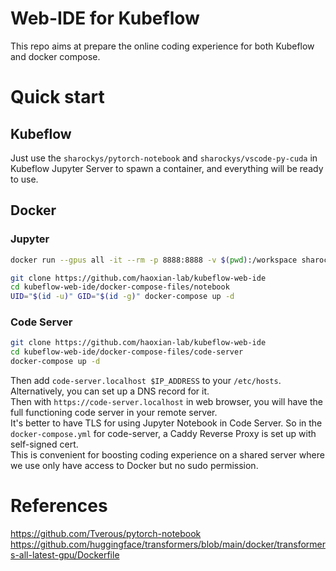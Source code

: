 # Web-IDE for Kubeflow 
This repo aims at prepare the online coding experience for both Kubeflow and docker compose. 

# Quick start 

## Kubeflow 
Just use the `sharockys/pytorch-notebook` and `sharockys/vscode-py-cuda` in Kubeflow Jupyter Server to spawn a container, and everything will be ready to use. 


## Docker

### Jupyter
```bash
docker run --gpus all -it --rm -p 8888:8888 -v $(pwd):/workspace sharockys/cuda-notebook
```

```bash
git clone https://github.com/haoxian-lab/kubeflow-web-ide
cd kubeflow-web-ide/docker-compose-files/notebook
UID="$(id -u)" GID="$(id -g)" docker-compose up -d
```

### Code Server
```bash
git clone https://github.com/haoxian-lab/kubeflow-web-ide
cd kubeflow-web-ide/docker-compose-files/code-server
docker-compose up -d
```
Then add `code-server.localhost $IP_ADDRESS` to your `/etc/hosts`. Alternatively, you can set up a DNS record for it.   
Then with `https://code-server.localhost` in web browser, you will have the full functioning code server in your remote server.   
It's better to have TLS for using Jupyter Notebook in Code Server. So in the `docker-compose.yml` for code-server, a Caddy Reverse Proxy is set up with self-signed cert.   
This is convenient for boosting coding experience on a shared server where we use only have access to Docker but no sudo permission.   


# References

https://github.com/Tverous/pytorch-notebook
https://github.com/huggingface/transformers/blob/main/docker/transformers-all-latest-gpu/Dockerfile
